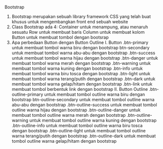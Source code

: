 Bootstrap

1. Bootstrap merupakan sebuah library framework CSS yang telah buat khusus untuk mengembangkan front end sebuah website
2.  Class Bootstrap ada 4:
    Container untuk menampung, atau menaruh sesuatu
    Row untuk membuat baris
    Column untuk membuat kolom
    Button untuk membuat tombol dengan bootsrap 
3.  Apa perbedaan Button dengan Button Outline
    I. Button
    .btn-primary untuk membuat tombol warna biru dengan bootstrap
    btn-secondary untuk membuat tombol warna abu-abu dengan bootstrap
    .btn-success untuk membuat tombol warna hijau dengan bootstrap
    .btn-danger untuk membuat tombol warna merah dengan bootstrap
    .btn-warning untuk membuat tombol warna kuning dengan bootstrap
    .btn-info untuk membuat tombol warna biru tosca dengan bootstrap
    .btn-light untuk membuat tombol warna terang/putih dengan bootstrap
    .btn-dark untuk membuat tombol warna gelap/hitam dengan bootstrap
    .btn-link untuk membuat tombol berbentuk link dengan bootstrap
    II. Button Outline
    .btn-outline-primary untuk membuat tombol outline warna biru dengan bootstrap
    btn-outline-secondary untuk membuat tombol outline warna abu-abu dengan bootstrap
    .btn-outline-success untuk membuat tombol outline warna hijau dengan bootstrap
    .btn-outline-danger untuk membuat tombol outline warna merah dengan bootstrap
    .btn-outline-warning untuk membuat tombol outline warna kuning dengan bootstrap
    .btn-outline-info untuk membuat tombol outline warna biru tosca dengan bootstrap
    .btn-outline-light untuk membuat tombol outline warna terang/putih dengan bootstrap
    .btn-outline-dark untuk membuat tombol outline warna gelap/hitam dengan bootstrap
